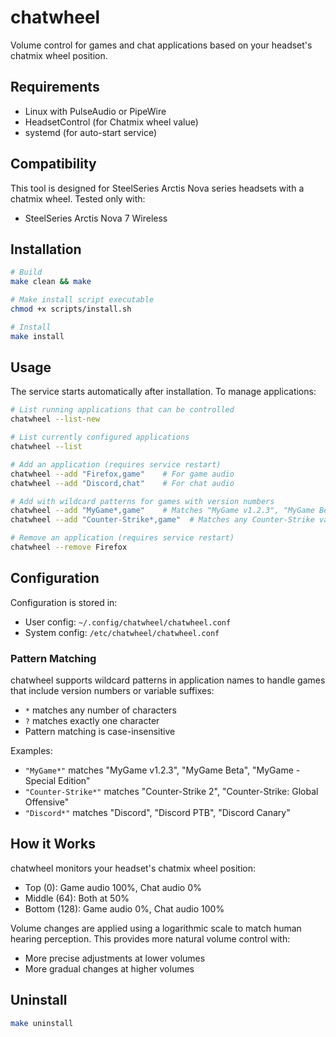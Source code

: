 # chatwheel

Volume control for games and chat applications based on your headset's chatmix wheel position.

## Requirements

- Linux with PulseAudio or PipeWire
- HeadsetControl (for Chatmix wheel value)
- systemd (for auto-start service)

## Compatibility

This tool is designed for SteelSeries Arctis Nova series headsets with a chatmix wheel.
Tested only with:
- SteelSeries Arctis Nova 7 Wireless

## Installation

```bash
# Build
make clean && make

# Make install script executable
chmod +x scripts/install.sh

# Install
make install
```

## Usage

The service starts automatically after installation. To manage applications:

```bash
# List running applications that can be controlled
chatwheel --list-new

# List currently configured applications
chatwheel --list

# Add an application (requires service restart)
chatwheel --add "Firefox,game"    # For game audio
chatwheel --add "Discord,chat"    # For chat audio

# Add with wildcard patterns for games with version numbers
chatwheel --add "MyGame*,game"    # Matches "MyGame v1.2.3", "MyGame Beta", etc.
chatwheel --add "Counter-Strike*,game"  # Matches any Counter-Strike variant

# Remove an application (requires service restart)
chatwheel --remove Firefox
```

## Configuration

Configuration is stored in:
- User config: `~/.config/chatwheel/chatwheel.conf`
- System config: `/etc/chatwheel/chatwheel.conf`

### Pattern Matching

chatwheel supports wildcard patterns in application names to handle games that include version numbers or variable suffixes:

- `*` matches any number of characters
- `?` matches exactly one character
- Pattern matching is case-insensitive

Examples:
- `"MyGame*"` matches "MyGame v1.2.3", "MyGame Beta", "MyGame - Special Edition"
- `"Counter-Strike*"` matches "Counter-Strike 2", "Counter-Strike: Global Offensive"
- `"Discord*"` matches "Discord", "Discord PTB", "Discord Canary"

## How it Works

chatwheel monitors your headset's chatmix wheel position:
- Top (0): Game audio 100%, Chat audio 0%
- Middle (64): Both at 50%
- Bottom (128): Game audio 0%, Chat audio 100%

Volume changes are applied using a logarithmic scale to match human hearing perception. This provides more natural volume control with:
- More precise adjustments at lower volumes
- More gradual changes at higher volumes

## Uninstall

```bash
make uninstall
```
